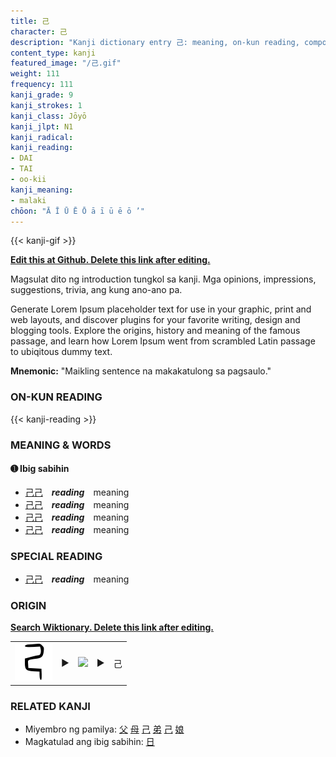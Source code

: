 ```yaml
---
title: 己
character: 己
description: "Kanji dictionary entry 己: meaning, on-kun reading, compounds, origin, related kanji"
content_type: kanji
featured_image: "/己.gif"
weight: 111
frequency: 111
kanji_grade: 9
kanji_strokes: 1
kanji_class: Jōyō
kanji_jlpt: N1
kanji_radical: 
kanji_reading: 
- DAI
- TAI
- oo-kii
kanji_meaning:
- malaki
chōon: "Ā Ī Ū Ē Ō ā ī ū ē ō ’"
---
```

[//]: # (Don't edit the line below. Kanji animated GIF code is automatically generated.)
{{< kanji-gif >}}

[//]: # (Edit below this line.)

**[Edit this at Github. Delete this link after editing.](https://github.com/tim0g/tim/tree/main/content/kanji/己/index.md)**

Magsulat dito ng introduction tungkol sa kanji. Mga opinions, impressions, suggestions, trivia, ang kung ano-ano pa.

Generate Lorem Ipsum placeholder text for use in your graphic, print and web layouts, and discover plugins for your favorite writing, design and blogging tools. Explore the origins, history and meaning of the famous passage, and learn how Lorem Ipsum went from scrambled Latin passage to ubiqitous dummy text.
 
**Mnemonic:** "Maikling sentence na makakatulong sa pagsaulo."

### ON-KUN READING

[//]: # (Don't edit the line below. ON-KUN READING code is automatically generated.)
{{< kanji-reading >}}

### MEANING & WORDS

#### ➊ **Ibig sabihin**
  - [己](../己)[己](../己)　***reading***　meaning
  - [己](../己)[己](../己)　***reading***　meaning
  - [己](../己)[己](../己)　***reading***　meaning
  - [己](../己)[己](../己)　***reading***　meaning

### SPECIAL READING
  - [己](../己)[己](../己)　***reading***　meaning

### ORIGIN

**[Search Wiktionary. Delete this link after editing.](https://wiktionary.org/wiki/己)**
<table class="kanji-table"><tr><td>
<img src="60px-己-bronze.svg.png">
</td><td>▶</td><td>
<img src="60px-己-oracle.svg.png">
</td><td>▶</td>
<td class="kanji-origin">己</td>
</tr></table>

### RELATED KANJI
- Miyembro ng pamilya: [父](../父) [母](../母) [己](../己) [弟](../弟) [己](../己) [娘](../娘)
- Magkatulad ang ibig sabihin: [日](../日)
